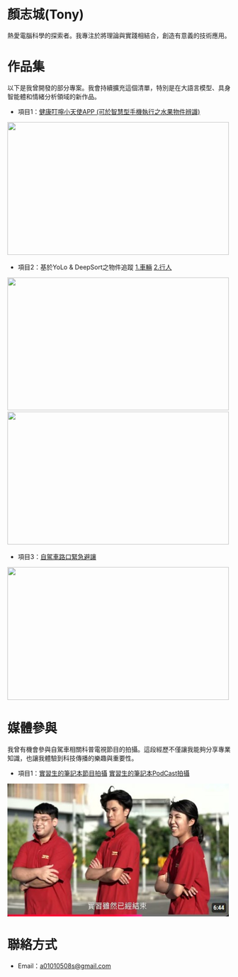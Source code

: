 # 顏志城(Tony)
熱愛電腦科學的探索者。我專注於將理論與實踐相結合，創造有意義的技術應用。

# 作品集
以下是我曾開發的部分專案。我會持續擴充這個清單，特別是在大語言模型、具身智能體和情緒分析領域的新作品。

- 項目1：[健康叮嚀小天使APP (可於智慧型手機執行之水果物件辨識)](https://youtu.be/GvsNPLzUvQg)
<img src="./phone.gif" width="500" height="300">

- 項目2：基於YoLo & DeepSort之物件追蹤 [1.車輛](https://youtu.be/l5ahsCPko4s) [2.行人](https://youtu.be/y1Zv07FIMk0)
<img src="./ob2_1c.gif" width="500" height="300">
<img src="./ob3_1cc.gif" width="500" height="300">

- 項目3：[自駕車路口緊急避讓](https://youtu.be/AaqckTvClVg)
<img src="./v1c.gif" width="500" height="300">

# 媒體參與
我曾有機會參與自駕車相關科普電視節目的拍攝。這段經歷不僅讓我能夠分享專業知識，也讓我體驗到科技傳播的樂趣與重要性。

- 項目1：[實習生的筆記本節目拍攝](https://youtu.be/FsgdbukNgEY?si=3-YY52wmtj8qfmUd&t=132) [實習生的筆記本PodCast拍攝](https://www.youtube.com/watch?v=8VfCMFU1eds&list=PLIUx-rz1y4R6h9U5_A8Of8rcHomr8WE_1&index=7)
<img src="./tvshow.jpg" width="500" height="300">

# 聯絡方式
- Email：a01010508s@gmail.com

